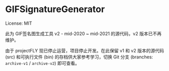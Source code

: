 # GIFSignatureGenerator

License: MIT

此为 GIF签名图生成工具 v2 - mid-2020 ~ mid-2021 的源代码，v2 版本已不再维护。

由于 projectFLY 现已停止运营，项目停止开发。在此保留 v1 和 v2 版本的源代码 (src) 和可执行文件 (bin) 的存档供大家参考学习，切换 Git 分支 (branches: `archive-v1` / `archive-v2`) 即可查看。